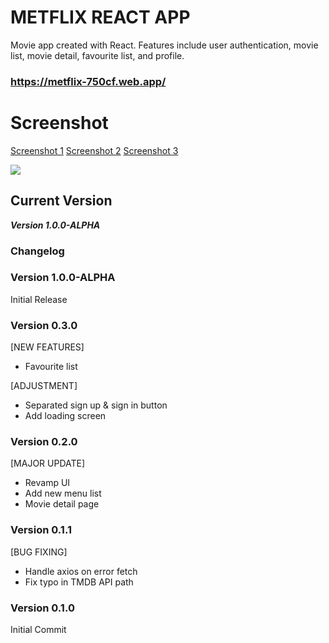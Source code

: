 # METFLIX REACT APP

Movie app created with React. Features include user authentication, movie list, movie detail, favourite list, and profile.

### https://metflix-750cf.web.app/

# Screenshot

<a href="https://iili.io/DPC07I.gif">Screenshot 1</a>
<a href="https://iili.io/DPC6Ex.gif">Screenshot 2</a>
<a href="https://iili.io/DPn9Ev.gif">Screenshot 3</a>

![](https://github.com/BakaKami/DTS4A-34-final/blob/main/react-app.gif)

## Current Version

**_Version 1.0.0-ALPHA_**

### Changelog

### Version 1.0.0-ALPHA

Initial Release

### Version 0.3.0

[NEW FEATURES]

- Favourite list

[ADJUSTMENT]

- Separated sign up & sign in button
- Add loading screen

### Version 0.2.0

[MAJOR UPDATE]

- Revamp UI
- Add new menu list
- Movie detail page

### Version 0.1.1

[BUG FIXING]

- Handle axios on error fetch
- Fix typo in TMDB API path

### Version 0.1.0

Initial Commit
